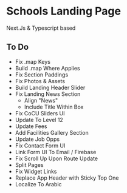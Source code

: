 # Schools Landing Page

Next.Js & Typescript based

## To Do

- Fix .map Keys
- Build .map Where Applies
- Fix Section Paddings
- Fix Photos & Assets
- Build Landing Header Slider
- Fix Landing News Section
  - Align "News"
  - Include Title Within Box
- Fix CoCU Sliders UI
- Update To Level 12
- Update Fees
- Add Facilities Gallery Section
- Update Job Opps
- Fix Contact Form UI
- Link Form UI To Email / Firebase
- Fix Scroll Up Upon Route Update
- Split Pages
- Fix Widget Links
- Replace App Header with Sticky Top One
- Localize To Arabic
